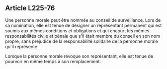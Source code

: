 Article L225-76
----
Une personne morale peut être nommée au conseil de surveillance. Lors de sa
nomination, elle est tenue de désigner un représentant permanent qui est soumis
aux mêmes conditions et obligations et qui encourt les mêmes responsabilités
civile et pénale que s'il était membre du conseil en son nom propre, sans
préjudice de la responsabilité solidaire de la personne morale qu'il représente.

Lorsque la personne morale révoque son représentant, elle est tenue de pourvoir
en même temps à son remplacement.
